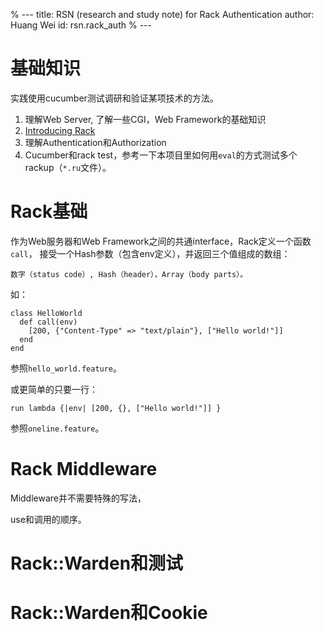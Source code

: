 % ---
title: RSN (research and study note) for Rack Authentication
author: Huang Wei
id: rsn.rack_auth
% ---

基础知识
=============

实践使用cucumber测试调研和验证某项技术的方法。

1. 理解Web Server, 了解一些CGI，Web Framework的基础知识
2. [Introducing Rack](http://chneukirchen.org/blog/archive/2007/02/introducing-rack.html)
3. 理解Authentication和Authorization
4. Cucumber和rack test，参考一下本项目里如何用`eval`的方式测试多个rackup（`*.ru`文件）。

Rack基础
=============

作为Web服务器和Web Framework之间的共通interface，Rack定义一个函数`call`，
接受一个Hash参数（包含env定义），并返回三个值组成的数组：

    数字（status code）, Hash（header），Array（body parts）。

如：

    class HelloWorld
      def call(env)
        [200, {"Content-Type" => "text/plain"}, ["Hello world!"]]
      end
    end

参照`hello_world.feature`。

或更简单的只要一行：

    run lambda {|env| [200, {}, ["Hello world!"]] }

参照`oneline.feature`。

Rack Middleware
================

Middleware并不需要特殊的写法，

use和调用的顺序。

Rack::Warden和测试
========================

Rack::Warden和Cookie
======================

